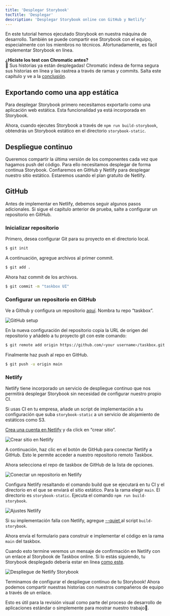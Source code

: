 ```yaml
---
title: 'Desplegar Storybook'
tocTitle: 'Desplegar'
description: 'Desplegar Storybook online con GitHub y Netlify'
---
```


En este tutorial hemos ejecutado Storybook en nuestra máquina de desarrollo. También se puede compartir ese Storybook con el equipo, especialmente con los miembros no técnicos. Afortunadamente, es fácil implementar Storybook en línea.

<div class="aside">
<strong>¿Hiciste los test con Chromatic antes?</strong>
<br/>
🎉 Sus historias ya están desplegadas! Chromatic indexa de forma segura sus historias en línea y las rastrea a través de ramas y commits. Salta este capítulo y ve a la <a href="/intro-to-storybook/svelte/es/conclusion">conclusión</a>.
</div>

## Exportando como una app estática

Para desplegar Storybook primero necesitamos exportarlo como una aplicación web estática. Esta funcionalidad ya está incorporada en Storybook.

Ahora, cuando ejecutes Storybook a través de `npm run build-storybook`, obtendrás un Storybook estático en el directorio `storybook-static`.

## Despliegue continuo

Queremos compartir la última versión de los componentes cada vez que hagamos push del código. Para ello necesitamos desplegar de forma continua Storybook. Confiaremos en GitHub y Netlify para desplegar nuestro sitio estático. Estaremos usando el plan gratuito de Netlify.

## GitHub

Antes de implementar en Netlify, debemos seguir algunos pasos adicionales. Si sigue el capítulo anterior de prueba, salte a configurar un repositorio en GitHub.

### Inicializar repositorio

Primero, desea configurar Git para su proyecto en el directorio local.

```bash
$ git init
```

A continuación, agregue archivos al primer commit.

```bash
$ git add .
```

Ahora haz commit de los archivos.

```bash
$ git commit -m "taskbox UI"
```

### Configurar un repositorio en GitHub

Ve a Github y configura un repositorio [aquí](https://github.com/new). Nombra tu repo “taskbox”.

![GitHub setup](/intro-to-storybook/github-create-taskbox.png)

En la nueva configuración del repositorio copia la URL de origen del repositorio y añádelo a tu proyecto git con este comando:

```bash
$ git remote add origin https://github.com/<your username>/taskbox.git
```

Finalmente haz push al repo en GitHub.

```bash
$ git push -u origin main
```

### Netlify

Netlify tiene incorporado un servicio de despliegue continuo que nos permitirá desplegar Storybook sin necesidad de configurar nuestro propio CI.

<div class="aside">
Si usas CI en tu empresa, añade un script de implementación a tu configuración que suba <code>storybook-static</code> a un servicio de alojamiento de estáticos como S3.
</div>

[Crea una cuenta en Netlify](https://app.netlify.com/start) y da click en “crear sitio”.

![Crear sitio en Netlify](/intro-to-storybook/netlify-create-site.png)

A continuación, haz clic en el botón de GitHub para conectar Netlify a GitHub. Esto le permite acceder a nuestro repositorio remoto Taskbox.

Ahora selecciona el repo de taskbox de GitHub de la lista de opciones.

![Conectar un repositorio en Netlify](/intro-to-storybook/netlify-account-picker.png)

Configura Netlify resaltando el comando build que se ejecutará en tu CI y el directorio en el que se enviará el sitio estático. Para la rama elegir `main`. El directorio es `storybook-static`. Ejecuta el comando `npm run build-storybook`.

![Ajustes Netlify](/intro-to-storybook/netlify-settings-npm.png)

<div class="aside"><p>Si su implementación falla con Netlify, agregue <a href="https://storybook.js.org/docs/svelte/api/cli-options#build-storybook">--quiet </a> al script <code>build-storybook</code>.</p></div>

Ahora envía el formulario para construir e implementar el código en la rama `main` del taskbox.

Cuando esto termine veremos un mensaje de confirmación en Netlify con un enlace al Storybook de Taskbox online. Si lo estás siguiendo, tu Storybook desplegado debería estar en línea [como este](https://clever-banach-415c03.netlify.com/).

![Despliegue de Netlify Storybook](/intro-to-storybook/netlify-storybook-deploy.png)

Terminamos de configurar el despliegue continuo de tu Storybook! Ahora podemos compartir nuestras historias con nuestros compañeros de equipo a través de un enlace.

Esto es útil para la revisión visual como parte del proceso de desarrollo de aplicaciones estándar o simplemente para mostrar nuestro trabajo💅.
